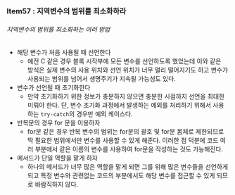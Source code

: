 ### Item57 : 지역변수의 범위를 최소화하라

###### 지역변수의 범위를 최소화하는 여러 방법
- 해당 변수가 처음 사용될 때 선언한다
  - 예전 C 같은 경우 블록 시작부에 모든 변수를 선언하도록 했었는데 이와 같은 방식은 실제 변수의 사용 위치와 선언 위치가 너무 멀리 떨어지기도
  하고 변수가 사용되는 범위를 넘어서 생명주기가 지속될 가능성도 있다.
- 변수가 선언될 때 초기화한다
  - 만약 초기화하기 위한 정보가 충분하지 않으면 충분한 시점까지 선언을 최대한 미뤄야 한다. 단, 변수 초기화 과정에서 발생하는 예외를 처리하기 위해서
  사용하는 `try-catch`의 경우만 예외 케이스다.
- 반복문의 경우 for 문을 이용하자
  - for문 같은 경우 반복 변수의 범위는 for문의 괄호 및 for문 몸체로 제한되므로 딱 필요한 범위에서만 변수를 사용할 수 있게 해준다. 이러한 점 덕분에
  코드 여러 부분에서 같은 이름의 변수를 사용하여 for문을 작성하는 것도 가능해진다.
- 메서드가 단일 역할을 맡게 하자
  - 하나의 메서드가 너무 많은 역할을 맡게 되면 그를 위해 많은 변수들을 선언하게 되고 특정 변수와 관련없는 코드의 부분에서도 해당 변수를
  접근할 수 있게 되므로 바람직하지 않다.